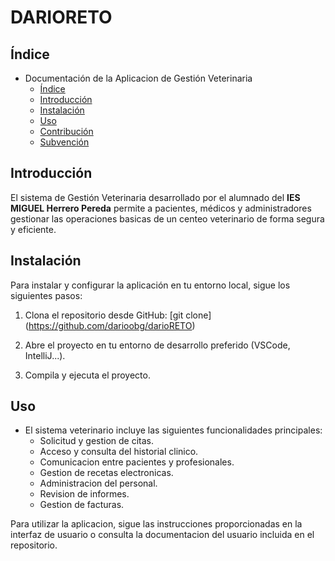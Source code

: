 # DARIORETO
## Índice

* Documentación de la Aplicacion de Gestión Veterinaria
   - [Índice](README.md)
   - [Introducción](#Introducción)
   - [Instalación](#instalación)
   - [Uso](#Uso)
   - [Contribución](#Contribución)
   - [Subvención](#Subvención)

## Introducción

El sistema de Gestión Veterinaria desarrollado por el alumnado del **IES MIGUEL Herrero Pereda** permite a pacientes, médicos y administradores gestionar las operaciones basicas de un centeo veterinario de forma segura y eficiente.

## Instalación

Para instalar y configurar la aplicación en tu entorno local, sigue los siguientes pasos:

1. Clona el repositorio desde GitHub:
    [git clone] (https://github.com/darioobg/darioRETO)
        
2. Abre el proyecto en tu entorno de desarrollo preferido (VSCode, IntelliJ...).

3. Compila y ejecuta el proyecto.


## Uso

* El sistema veterinario incluye las siguientes funcionalidades principales:
    - Solicitud y gestion de citas.
    - Acceso y consulta del historial clinico.
    - Comunicacion entre pacientes y profesionales.
    - Gestion de recetas electronicas. 
    - Administracion del personal.
    - Revision de informes.
    - Gestion de facturas.

Para utilizar la aplicacion, sigue las instrucciones proporcionadas en la interfaz de usuario o consulta la documentacion del usuario incluida en el repositorio.
